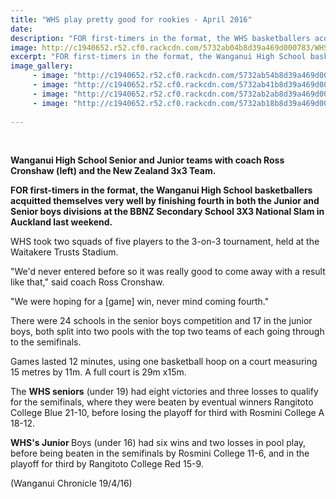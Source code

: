 ```yaml
---
title: "WHS play pretty good for rookies - April 2016"
date: 
description: "FOR first-timers in the format, the WHS basketballers acquitted themselves very well by finishing 4th in both the Junior & Senior boys divisions at the BBNZ SS 3X3 National Slam in Auckland..."
image: http://c1940652.r52.cf0.rackcdn.com/5732ab04b8d39a469d000783/WHS-boys-with-NZ-3x3-team.jpg
excerpt: "FOR first-timers in the format, the Wanganui High School basketballers acquitted themselves very well by finishing fourth in both the Junior and Senior boys divisions at the BBNZ Secondary School 3X3 National Slam in Auckland last weekend."
image_gallery:
     - image: "http://c1940652.r52.cf0.rackcdn.com/5732ab54b8d39a469d00078b/WHS-Senior-3x3-team.jpg"
     - image: "http://c1940652.r52.cf0.rackcdn.com/5732ab41b8d39a469d000789/WHS-Junior-3x3-team.jpg"
     - image: "http://c1940652.r52.cf0.rackcdn.com/5732ab2ab8d39a469d000787/game-time.jpg"
     - image: "http://c1940652.r52.cf0.rackcdn.com/5732ab18b8d39a469d000785/game-time-2.jpg"
    
---
```


<p><strong><br /></strong></p>
<p><strong>Wanganui High School Senior and <strong>Junior&nbsp;</strong>teams with coach Ross Cronshaw (left) and the New Zealand 3x3 Team.</strong></p>
<p><strong>FOR first-timers in the format, the Wanganui High School basketballers acquitted themselves very well by finishing fourth in both the Junior and Senior boys divisions at the BBNZ Secondary School 3X3 National Slam in Auckland last weekend.</strong></p>
<p>WHS took two squads of five players to the 3-on-3 tournament, held at the Waitakere Trusts Stadium.</p>
<p>"We'd never entered before so it was really good to come away with a result like that," said coach Ross Cronshaw.</p>
<p>"We were hoping for a [game] win, never mind coming fourth."</p>
<p>There were 24 schools in the senior boys competition and 17 in the junior boys, both split into two pools with the top two teams of each going through to the semifinals.</p>
<p>Games lasted 12 minutes, using one basketball hoop on a court measuring 15 metres by 11m. A full court is 29m x15m.</p>
<p>The <strong>WHS seniors</strong> (under 19) had eight victories and three losses to qualify for the semifinals, where they were beaten by eventual winners Rangitoto College Blue 21-10, before losing the playoff for third with Rosmini College A 18-12.</p>
<p><strong>WHS's Junior </strong>Boys (under 16) had six wins and two losses in pool play, before being beaten in the semifinals by Rosmini College 11-6, and in the playoff for third by Rangitoto College Red 15-9.</p>
<p>(Wanganui Chronicle 19/4/16)</p>
<p>&nbsp;</p>


